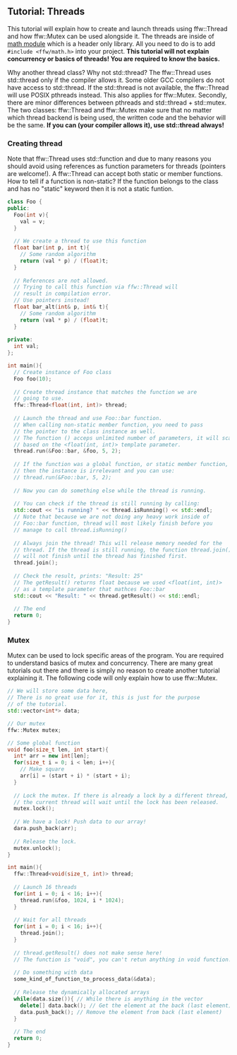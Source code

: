 Tutorial: Threads
-------------------------------------

This tutorial will explain how to create and launch threads using ffw::Thread and how ffw::Mutex can be used alongside it. The threads are inside of [math module](group__math.html) which is a header only library. All you need to do is to add `#include <ffw/math.h>` into your project. **This tutorial will not explain concurrency or basics of threads! You are required to know the basics.**

Why another thread class? Why not std::thread? The ffw::Thread uses std::thread only if the compiler allows it. Some older GCC compilers do not have access to std::thread. If the std::thread is not available, the ffw::Thread will use POSIX pthreads instead. This also applies for ffw::Mutex. Secondly, there are minor differences between pthreads and std::thread + std::mutex. The two classes: ffw::Thread and ffw::Mutex make sure that no matter which thread backend is being used, the written code and the behavior will be the same. **If you can (your compiler allows it), use std::thread always!**

### Creating thread

Note that ffw::Thread uses std::function and due to many reasons you should avoid using references as function parameters for threads (pointers are welcome!). A ffw::Thread can accept both static or member functions. How to tell if a function is non-static? If the function belongs to the class and has no "static" keyword then it is not a static funtion.

```cpp
class Foo {
public:
  Foo(int v){
    val = v;
  }
  
  // We create a thread to use this function
  float bar(int p, int t){
    // Some random algorithm
    return (val * p) / (float)t;
  }
  
  // References are not allowed.
  // Trying to call this function via ffw::Thread will
  // result in compilation error.
  // Use pointers instead!
  float bar_alt(int& p, int& t){
    // Some random algorithm
    return (val * p) / (float)t;
  }
  
private:
  int val;
};

int main(){
  // Create instance of Foo class
  Foo foo(10);
  
  // Create thread instance that matches the function we are
  // going to use.
  ffw::Thread<float(int, int)> thread;
  
  // Launch the thread and use Foo::bar function.
  // When calling non-static member function, you need to pass
  // the pointer to the class instance as well.
  // The function () acceps unlimited number of parameters, it will scale
  // based on the <float(int, int)> template parameter.
  thread.run(&Foo::bar, &foo, 5, 2);
  
  // If the function was a global function, or static member function,
  // then the instance is irrelevant and you can use:
  // thread.run(&Foo::bar, 5, 2);
  
  // Now you can do something else while the thread is running.
  
  // You can check if the thread is still running by calling:
  std::cout << "is running? " << thread.isRunning() << std::endl;
  // Note that because we are not doing any heavy work inside of
  // Foo::bar function, thread will most likely finish before you
  // manage to call thread.isRunning()
  
  // Always join the thread! This will release memory needed for the
  // thread. If the thread is still running, the function thread.join()
  // will not finish until the thread has finished first.
  thread.join();
  
  // Check the result, prints: "Result: 25"
  // The getResult() returns float because we used <float(int, int)>
  // as a template parameter that mathces Foo::bar 
  std::cout << "Result: " << thread.getResult() << std::endl;
  
  // The end
  return 0;
}
```

### Mutex

Mutex can be used to lock specific areas of the program. You are required to understand basics of mutex and concurrency. There are many great tutorials out there and there is simply no reason to create another tutorial explaining it. The following code will only explain how to use ffw::Mutex.

```cpp
// We will store some data here,
// There is no great use for it, this is just for the purpose
// of the tutorial.
std::vector<int*> data;

// Our mutex
ffw::Mutex mutex;

// Some global function
void foo(size_t len, int start){
  int* arr = new int[len];
  for(size_t i = 0; i < len; i++){
    // Make square
    arr[i] = (start + i) * (start + i);
  }
  
  // Lock the mutex. If there is already a lock by a different thread,
  // the current thread will wait until the lock has been released.
  mutex.lock();
  
  // We have a lock! Push data to our array!
  dara.push_back(arr);
  
  // Release the lock.
  mutex.unlock();
}

int main(){
  ffw::Thread<void(size_t, int)> thread;
  
  // Launch 16 threads
  for(int i = 0; i < 16; i++){
    thread.run(&foo, 1024, i * 1024);
  }
  
  // Wait for all threads
  for(int i = 0; i < 16; i++){
    thread.join();
  }
  
  // thread.getResult() does not make sense here!
  // The function is "void", you can't retun anything in void function!
  
  // Do something with data
  some_kind_of_function_to_process_data(&data);
  
  // Release the dynamically allocated arrays
  while(data.size()){ // While there is anything in the vector
    delete[] data.back(); // Get the element at the back (last element)
    data.push_back(); // Remove the element from back (last element)
  }
  
  // The end
  return 0;
}
```

